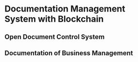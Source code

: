 # Documentation Management System with Blockchain

## Open Document Control System 
## Documentation of Business Management
